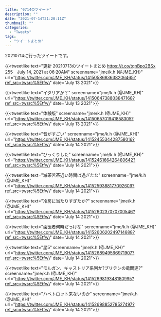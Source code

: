 ```yaml
---
title: "0714のツイート"
description: ""
date: "2021-07-14T21:20:11Z"
thumbnail: ""
categories:
  - "Tweets"
tags:
  - "ツイートまとめ"
---
```

20210714に行ったツイートです。
<!--more-->
{{<tweetlike text=\"更新 20210713のツイートまとめ https://t.co/tqnBpo2BSx 255　July 14, 2021 at 06:20AM\" screenname=\"jme/k.h (@JME_KH)\" url=\"https://twitter.com/JME_KH/status/1415058683638206465?ref_src=twsrc%5Etfw\" date=\"July 13 2021\">}}

{{<tweetlike text=\"イタリアか？\" screenname=\"jme/k.h (@JME_KH)\" url=\"https://twitter.com/JME_KH/status/1415064738803847168?ref_src=twsrc%5Etfw\" date=\"July 13 2021\">}}

{{<tweetlike text=\"体験版\" screenname=\"jme/k.h (@JME_KH)\" url=\"https://twitter.com/JME_KH/status/1415065701941858305?ref_src=twsrc%5Etfw\" date=\"July 13 2021\">}}

{{<tweetlike text=\"音がすごい\" screenname=\"jme/k.h (@JME_KH)\" url=\"https://twitter.com/JME_KH/status/1415245534428758016?ref_src=twsrc%5Etfw\" date=\"July 14 2021\">}}

{{<tweetlike text=\"びっくりした\" screenname=\"jme/k.h (@JME_KH)\" url=\"https://twitter.com/JME_KH/status/1415246166426480642?ref_src=twsrc%5Etfw\" date=\"July 14 2021\">}}

{{<tweetlike text=\"滅茶苦茶近い時間は過ぎたな\" screenname=\"jme/k.h (@JME_KH)\" url=\"https://twitter.com/JME_KH/status/1415259388177092609?ref_src=twsrc%5Etfw\" date=\"July 14 2021\">}}

{{<tweetlike text=\"冷房に当たりすぎたか?\" screenname=\"jme/k.h (@JME_KH)\" url=\"https://twitter.com/JME_KH/status/1415260237070700546?ref_src=twsrc%5Etfw\" date=\"July 14 2021\">}}

{{<tweetlike text=\"歯医者何時だっけな\" screenname=\"jme/k.h (@JME_KH)\" url=\"https://twitter.com/JME_KH/status/1415260620249714688?ref_src=twsrc%5Etfw\" date=\"July 14 2021\">}}

{{<tweetlike text=\"星5\" screenname=\"jme/k.h (@JME_KH)\" url=\"https://twitter.com/JME_KH/status/1415268949566971907?ref_src=twsrc%5Etfw\" date=\"July 14 2021\">}}

{{<tweetlike text=\"モルガン、キャストリア系列か?ブリテンの竜関連?\" screenname=\"jme/k.h (@JME_KH)\" url=\"https://twitter.com/JME_KH/status/1415269819348180995?ref_src=twsrc%5Etfw\" date=\"July 14 2021\">}}

{{<tweetlike text=\"ハベトロット来ないのか\" screenname=\"jme/k.h (@JME_KH)\" url=\"https://twitter.com/JME_KH/status/1415269885278527497?ref_src=twsrc%5Etfw\" date=\"July 14 2021\">}}

